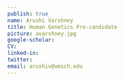 ```yaml
---
publish: true
name: Arushi Varshney
title: Human Genetics Pre-candidate
picture: avarshney.jpg
google-scholar: 
CV:
linked-in: 
twitter:
email: arushiv@umich.edu
---
```

